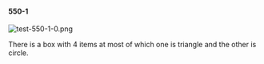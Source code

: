 #### 550-1
![test-550-1-0.png](https://github.com/lil-lab/nlvr/raw/master/nlvr/test/images/4/test-550-1-0.png "test-550-1-0.png")

There is a box with 4 items at most of which one is triangle and the other is circle.